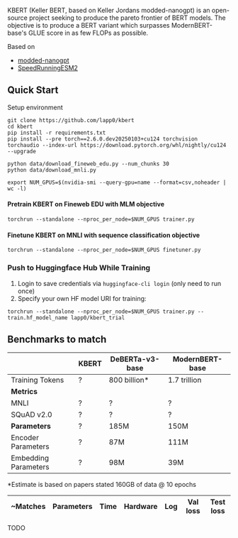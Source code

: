 KBERT (Keller BERT, based on Keller Jordans modded-nanogpt) is an open-source project seeking to produce the pareto frontier of BERT models. The objective is to produce a BERT variant which surpasses ModernBERT-base's GLUE score in as few FLOPs as possible.

Based on
- [modded-nanogpt](https://github.com/KellerJordan/modded-nanogpt)
- [SpeedRunningESM2](https://github.com/Synthyra/SpeedRunningESM2)

## Quick Start

Setup environment

```
git clone https://github.com/lapp0/kbert
cd kbert
pip install -r requirements.txt
pip install --pre torch==2.6.0.dev20250103+cu124 torchvision torchaudio --index-url https://download.pytorch.org/whl/nightly/cu124 --upgrade

python data/download_fineweb_edu.py --num_chunks 30
python data/download_mnli.py
```

```
export NUM_GPUS=$(nvidia-smi --query-gpu=name --format=csv,noheader | wc -l)
```

#### Pretrain KBERT on Fineweb EDU with MLM objective
```
torchrun --standalone --nproc_per_node=$NUM_GPUS trainer.py
```

#### Finetune KBERT on MNLI with sequence classification objective
```
torchrun --standalone --nproc_per_node=$NUM_GPUS finetuner.py
```


### Push to Huggingface Hub While Training

1) Login to save credentials via `huggingface-cli login` (only need to run once)
2) Specify your own HF model URI for training:
```
torchrun --standalone --nproc_per_node=$NUM_GPUS trainer.py --train.hf_model_name lapp0/kbert_trial
```


## Benchmarks to match
|                      | KBERT | DeBERTa-v3-base | ModernBERT-base |
|----------------------|-------|-----------------|-----------------|
| Training Tokens      | ?     | 800 billion*    | 1.7 trillion    |
| **Metrics**          |       |                 |                 |
| MNLI                 | ?     | ?               | ?               |
| SQuAD v2.0           | ?     | ?               | ?               |
| **Parameters**       | ?     | 185M            | 150M            |
| Encoder Parameters   | ?     | 87M             | 111M            |
| Embedding Parameters | ?     | 98M             | 39M             |

 *Estimate is based on papers stated 160GB of data @ 10 epochs

|~Matches |Parameters|Time      |Hardware |Log | Val loss | Test loss |
|--------|----------|----------|---------|----|-----------|-----------|
TODO
